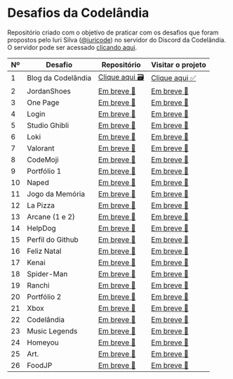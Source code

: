# Desafios da Codelândia

Repositório criado com o objetivo de praticar com os desafios que foram propostos pelo Iuri Silva (<a href="https://www.instagram.com/iuricode/">@iuricode</a>) no servidor do Discord da Codelândia. O servidor pode ser acessado <a href="https://discord.com/invite/QevDJqCzaY">clicando aqui</a>.

| Nº  | Desafio            | Repositório                                                                  | Visitar o projeto                                                         |
| --- | ------------------ | ---------------------------------------------------------------------------- | ------------------------------------------------------------------------- |
| 1   | Blog da Codelândia | <a href="https://github.com/Flaviane-Brum/codelandia-blog">Clique aqui 🗃</a> | <a href="https://flaviane-codelandia-blog.vercel.app/">Clique aqui ✅</a> |
| 2   | JordanShoes        | <a href="">Em breve 🚧</a>                                                   | <a href="">Em breve 🚧</a>                                                |
| 3   | One Page           | <a href="">Em breve 🚧</a>                                                   | <a href="">Em breve 🚧</a>                                                |
| 4   | Login              | <a href="">Em breve 🚧</a>                                                   | <a href="">Em breve 🚧</a>                                                |
| 5   | Studio Ghibli      | <a href="">Em breve 🚧</a>                                                   | <a href="">Em breve 🚧</a>                                                |
| 6   | Loki               | <a href="">Em breve 🚧</a>                                                   | <a href="">Em breve 🚧</a>                                                |
| 7   | Valorant           | <a href="">Em breve 🚧</a>                                                   | <a href="">Em breve 🚧</a>                                                |
| 8   | CodeMoji           | <a href="">Em breve 🚧</a>                                                   | <a href="">Em breve 🚧</a>                                                |
| 9   | Portfólio 1        | <a href="">Em breve 🚧</a>                                                   | <a href="">Em breve 🚧</a>                                                |
| 10  | Naped              | <a href="">Em breve 🚧</a>                                                   | <a href="">Em breve 🚧</a>                                                |
| 11  | Jogo da Memória    | <a href="">Em breve 🚧</a>                                                   | <a href="">Em breve 🚧</a>                                                |
| 12  | La Pizza           | <a href="">Em breve 🚧</a>                                                   | <a href="">Em breve 🚧</a>                                                |
| 13  | Arcane (1 e 2)     | <a href="">Em breve 🚧</a>                                                   | <a href="">Em breve 🚧</a>                                                |
| 14  | HelpDog            | <a href="">Em breve 🚧</a>                                                   | <a href="">Em breve 🚧</a>                                                |
| 15  | Perfil do Github   | <a href="">Em breve 🚧</a>                                                   | <a href="">Em breve 🚧</a>                                                |
| 16  | Feliz Natal        | <a href="">Em breve 🚧</a>                                                   | <a href="">Em breve 🚧</a>                                                |
| 17  | Kenai              | <a href="">Em breve 🚧</a>                                                   | <a href="">Em breve 🚧</a>                                                |
| 18  | Spider-Man         | <a href="">Em breve 🚧</a>                                                   | <a href="">Em breve 🚧</a>                                                |
| 19  | Ranchi             | <a href="">Em breve 🚧</a>                                                   | <a href="">Em breve 🚧</a>                                                |
| 20  | Portfólio 2        | <a href="">Em breve 🚧</a>                                                   | <a href="">Em breve 🚧</a>                                                |
| 21  | Xbox               | <a href="">Em breve 🚧</a>                                                   | <a href="">Em breve 🚧</a>                                                |
| 22  | Codelândia         | <a href="">Em breve 🚧</a>                                                   | <a href="">Em breve 🚧</a>                                                |
| 23  | Music Legends      | <a href="">Em breve 🚧</a>                                                   | <a href="">Em breve 🚧</a>                                                |
| 24  | Homeyou            | <a href="">Em breve 🚧</a>                                                   | <a href="">Em breve 🚧</a>                                                |
| 25  | Art.               | <a href="">Em breve 🚧</a>                                                   | <a href="">Em breve 🚧</a>                                                |
| 26  | FoodJP             | <a href="">Em breve 🚧</a>                                                   | <a href="">Em breve 🚧</a>                                                |
